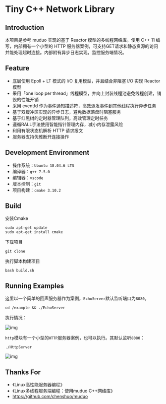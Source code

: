 # Tiny C++ Network Library

## Introduction

本项目是参考 muduo 实现的基于 Reactor 模型的多线程网络库。使用 C++ 11 编写，内部拥有一个小型的 HTTP 服务器案例，可支持GET请求和静态资源的访问并能处理超时连接。内部附有异步日志实现，监控服务端情况。

## Feature

- 底层使用 Epoll + LT 模式的 I/O 复用模型，并且结合非阻塞 I/O  实现 Reactor 模型
- 采用「one loop per thread」线程模型，并向上封装线程池避免线程创建，销毁的性能开销
- 采用 eventfd 作为事件通知描述符，高效派发事件到其他线程执行异步任务
- 基于双缓冲区实现的异步日志，避免数据落盘时阻塞服务
- 基于红黑树的定时器管理队列，高效管理定时任务
- 遵循RALL手法使用智能指针管理内存，减小内存泄露风险
- 利用有限状态机解析 HTTP 请求报文
- 服务器支持优雅断开连接操作

## Development Environment

- 操作系统：`Ubuntu 18.04.6 LTS`
- 编译器：`g++ 7.5.0`
- 编辑器：`vscode`
- 版本控制：`git`
- 项目构建：`cmake 3.10.2`

## Build

安装Cmake

```shell
sudo apt-get update
sudo apt-get install cmake
```

下载项目

```shell
git clone 
```

执行脚本构建项目

```shell
bash build.sh
```

## Running Examples

这里以一个简单的回声服务器作为案例，`EchoServer`默认监听端口为`8080`。

```shell
cd /example && ./EchoServer
```

执行情况：

![img](https://cdn.nlark.com/yuque/0/2022/png/26752078/1663561528671-14461537-2593-4d52-b8da-da0c79248374.png)

`http`模块有一个小型的`HTTP`服务器案例，也可以执行。其默认监听`8080`：

```shell
./HttpServer
```

![img](https://cdn.nlark.com/yuque/0/2022/png/26752078/1663577836134-85f389cc-a3ac-4b55-8bb8-05d751633e39.png)

## Thanks For
- 《Linux高性能服务器编程》
- 《Linux多线程服务端编程：使用muduo C++网络库》
- https://github.com/chenshuo/muduo